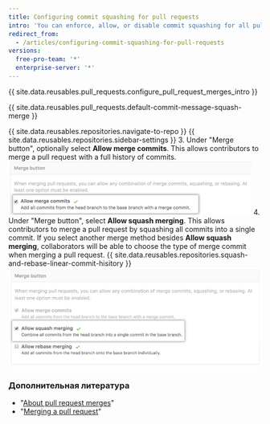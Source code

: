 ```yaml
---
title: Configuring commit squashing for pull requests
intro: 'You can enforce, allow, or disable commit squashing for all pull request merges on {{ site.data.variables.product.product_location }} in your repository.'
redirect_from:
  - /articles/configuring-commit-squashing-for-pull-requests
versions:
  free-pro-team: '*'
  enterprise-server: '*'
---
```


{{ site.data.reusables.pull_requests.configure_pull_request_merges_intro }}

{{ site.data.reusables.pull_requests.default-commit-message-squash-merge }}

{{ site.data.reusables.repositories.navigate-to-repo }}
{{ site.data.reusables.repositories.sidebar-settings }}
3. Under "Merge button", optionally select **Allow merge commits**. This allows contributors to merge a pull request with a full history of commits. ![allow_standard_merge_commits](/assets/images/help/repository/pr-merge-full-commits.png)
4. Under "Merge button", select **Allow squash merging**. This allows contributors to merge a pull request by squashing all commits into a single commit. If you select another merge method besides **Allow squash merging**, collaborators will be able to choose the type of merge commit when merging a pull request. {{ site.data.reusables.repositories.squash-and-rebase-linear-commit-hisitory }} ![Pull request squashed commits](/assets/images/help/repository/pr-merge-squash.png)

### Дополнительная литература

- "[About pull request merges](/articles/about-pull-request-merges)"
- "[Merging a pull request](/articles/merging-a-pull-request)"
